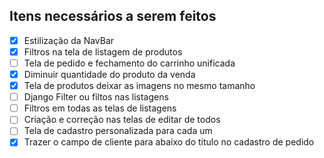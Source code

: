 **Itens necessários a serem feitos**
---
- [x] Estilização da NavBar
- [x] Filtros na tela de listagem de produtos
- [ ] Tela de pedido e fechamento do carrinho unificada
- [X] Diminuir quantidade do produto da venda
- [X] Tela de produtos deixar as imagens no mesmo tamanho
- [ ] Django Filter ou filtos nas listagens
- [ ] Filtros em todas as telas de listagens
- [ ] Criação e correção nas telas de editar de todos
- [ ] Tela de cadastro personalizada para cada um
- [X] Trazer o campo de cliente para abaixo do titulo no cadastro de pedido